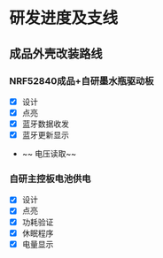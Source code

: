 # 研发进度及支线

## 成品外壳改装路线

### NRF52840成品+自研墨水瓶驱动板

* [X] 设计
* [X] 点亮
* [X] 蓝牙数据收发
* [X] 蓝牙更新显示

* ~~ 电压读取~~

### 自研主控板电池供电

* [X] 设计
* [X] 点亮
* [X] 功耗验证
* [X] 休眠程序
* [X] 电量显示
